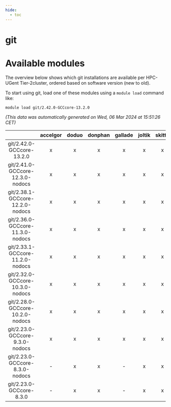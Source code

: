 ```yaml
---
hide:
  - toc
---
```


git
===

# Available modules


The overview below shows which git installations are available per HPC-UGent Tier-2cluster, ordered based on software version (new to old).

To start using git, load one of these modules using a `module load` command like:

```shell
module load git/2.42.0-GCCcore-13.2.0
```

*(This data was automatically generated on Wed, 06 Mar 2024 at 15:51:26 CET)*  

| |accelgor|doduo|donphan|gallade|joltik|skitty|
| :---: | :---: | :---: | :---: | :---: | :---: | :---: |
|git/2.42.0-GCCcore-13.2.0|x|x|x|x|x|x|
|git/2.41.0-GCCcore-12.3.0-nodocs|x|x|x|x|x|x|
|git/2.38.1-GCCcore-12.2.0-nodocs|x|x|x|x|x|x|
|git/2.36.0-GCCcore-11.3.0-nodocs|x|x|x|x|x|x|
|git/2.33.1-GCCcore-11.2.0-nodocs|x|x|x|x|x|x|
|git/2.32.0-GCCcore-10.3.0-nodocs|x|x|x|x|x|x|
|git/2.28.0-GCCcore-10.2.0-nodocs|x|x|x|x|x|x|
|git/2.23.0-GCCcore-9.3.0-nodocs|x|x|x|x|x|x|
|git/2.23.0-GCCcore-8.3.0-nodocs|-|x|x|-|x|x|
|git/2.23.0-GCCcore-8.3.0|-|x|x|-|x|x|
